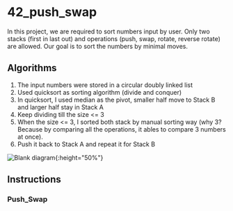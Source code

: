 # 42_push_swap

In this project, we are required to sort numbers input by user. Only two stacks (first in last out) and operations (push, swap, rotate, reverse rotate) are allowed. Our goal is to sort the numbers by minimal moves.

## Algorithms
1. The input numbers were stored in a circular doubly linked list
2. Used quicksort as sorting algorithm (divide and conquer)
3. In quicksort, I used median as the pivot, smaller half move to Stack B and larger half stay in Stack A
4. Keep dividing till the size <= 3
5. When the size <= 3, I sorted both stack by manual sorting way (why 3? Because by comparing all the operations, it ables to compare 3 numbers at once).
6. Push it back to Stack A and repeat it for Stack B

![Blank diagram](https://user-images.githubusercontent.com/81152890/143981126-02b4184d-0ecc-4090-9688-aac03b0db4a0.png){:height="50%"}

## Instructions
### Push_Swap

